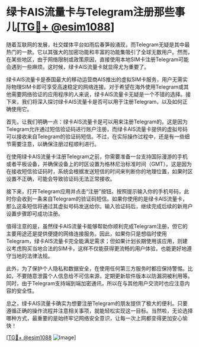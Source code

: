 # 绿卡AIS流量卡与Telegram注册那些事儿[[TG💪+ @esim1088](https://t.me/s/esim1088)]

随着互联网的发展，社交媒体平台如雨后春笋般涌现，而Telegram无疑是其中最热门的一款。它以其强大的加密功能和丰富的功能集吸引了全球无数用户。然而，在某些地区，由于网络限制或政策原因，直接使用本地SIM卡注册Telegram可能会遇到一些麻烦。这时候，绿卡AIS流量卡就显得尤为重要了。

绿卡AIS流量卡是泰国最大的移动运营商AIS推出的虚拟SIM卡服务，用户无需实际物理SIM卡即可享受高速稳定的网络连接。对于希望在海外使用Telegram或其他需要网络验证的应用程序的人来说，绿卡AIS流量卡无疑是一个不错的选择。接下来，我们将深入探讨绿卡AIS流量卡是否可以用于注册Telegram，以及如何正确使用它。

首先，让我们明确一点：绿卡AIS流量卡是可以用来注册Telegram的。这是因为Telegram允许通过短信验证码进行账户注册，而绿卡AIS流量卡提供的虚拟号码可以接收来自Telegram的验证码短信。不过，在实际操作过程中，还是有一些细节需要注意，以确保注册过程顺利进行。

在使用绿卡AIS流量卡注册Telegram之前，你需要准备一台支持国际漫游的手机或者平板设备，并确保设备上的时区设置为格林尼治标准时间（GMT）。这是因为在接收短信验证码时，系统会根据发送短信的时间来判断你的地理位置，如果时区设置不正确，可能会导致验证码无法正常接收。

接下来，打开Telegram应用并点击“注册”按钮。按照提示输入你的手机号码，此时你会收到一条来自Telegram的验证码短信。如果你使用的是绿卡AIS流量卡，那么这条短信将通过其虚拟号码发送给你。输入验证码后，继续完成后续的新用户设置步骤即可成功注册。

值得注意的是，虽然绿卡AIS流量卡能够帮助你顺利完成Telegram注册，但它的主要用途还是提供便捷的网络连接服务。因此，如果你只是想临时使用Telegram，绿卡AIS流量卡完全能满足需求；但如果计划长期使用该应用，则建议考虑购买当地合法的SIM卡，这样不仅能获得更流畅的用户体验，也能更好地遵守当地的法律法规。

此外，为了保护个人隐私和数据安全，在使用任何第三方服务时都应保持警惕。比如，不要随意泄露个人信息给不可信来源，定期更新软件版本以防漏洞被利用等。同时，由于Telegram支持端到端加密通讯，所以在与其他用户交流时也应注意内容的安全性。

总之，绿卡AIS流量卡确实为想要注册Telegram的朋友提供了极大的便利。只要遵循正确的操作流程并注意相关事项，就能轻松实现这一目标。当然啦，无论选择哪种方式，最重要的是始终牢记网络安全意识，让每一次上网都变得更加安心愉快！

[[TG💪+ @esim1088](https://t.me/s/esim1088) ![Image](https://i.postimg.cc/4NQfJmqS/Snipaste-2025-05-13-00-14-12.png)]